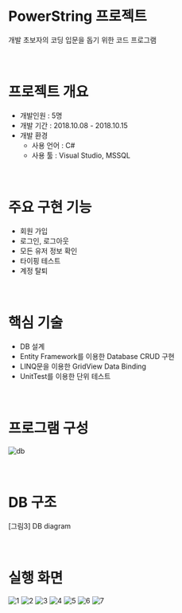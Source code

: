 # PowerString 프로젝트
개발 초보자의 코딩 입문을 돕기 위한 코드 프로그램
<br/><br/><br/> 

# 프로젝트 개요
- 개발인원 : 5명
- 개발 기간 : 2018.10.08 - 2018.10.15
- 개발 환경<br/>
  - 사용 언어 : C# 
  - 사용 툴 : Visual Studio, MSSQL
<br/><br/><br/>

# 주요 구현 기능
- 회원 가입
- 로그인, 로그아웃
- 모든 유저 정보 확인
- 타이핑 테스트
- 계정 탈퇴
<br/><br/><br/>

# 핵심 기술
- DB 설계
- Entity Framework를 이용한 Database CRUD 구현
- LINQ문을 이용한 GridView Data Binding
- UnitTest를 이용한 단위 테스트
<br/><br/><br/>

# 프로그램 구성
![db](https://user-images.githubusercontent.com/25303946/47707710-d8b4ac80-dc6f-11e8-8e76-4b17ef798998.png)
<br/><br/><br/>

# DB 구조
[그림3] DB diagram
<br/><br/><br/>

# 실행 화면
![1](https://user-images.githubusercontent.com/41276552/47709087-df90ee80-dc72-11e8-9e1f-3e3cdfd9907e.png)
![2](https://user-images.githubusercontent.com/41276552/47709088-df90ee80-dc72-11e8-9eae-eb9c80cd0030.png)
![3](https://user-images.githubusercontent.com/41276552/47709089-df90ee80-dc72-11e8-8ac7-2c0678a71dbf.png)
![4](https://user-images.githubusercontent.com/41276552/47709090-e0298500-dc72-11e8-9dd1-6f6547706f22.png)
![5](https://user-images.githubusercontent.com/41276552/47709091-e0298500-dc72-11e8-9347-2179eaca61b0.png)
![6](https://user-images.githubusercontent.com/41276552/47709093-e0298500-dc72-11e8-953d-fe6bd5a6e53e.png)
![7](https://user-images.githubusercontent.com/41276552/47709085-def85800-dc72-11e8-8b66-fc4ee6a7b34c.png)
